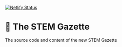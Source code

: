 [![Netlify Status](https://api.netlify.com/api/v1/badges/5e69b108-8d05-4bd3-bd02-811c81a91388/deploy-status)](https://app.netlify.com/sites/thestemgazette/deploys)

# 📰 The STEM Gazette

The source code and content of the new STEM Gazette

